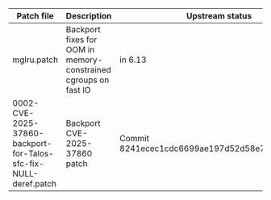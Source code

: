 | Patch file                                                                 | Description                                | Upstream status | Link                                                                                                                                                                                                         |
|----------------------------------------------------------------------------|--------------------------------------------|-----------------|--------------------------------------------------------------------------------------------------------------------------------------------------------------------------------------------------------------|
| mglru.patch | Backport fixes for OOM in memory-constrained cgroups on fast IO | in 6.13 | Commit 1bc542c6a0d1444559ab75823a89a94d244bf933 |
| 0002-CVE-2025-37860-backport-for-Talos-sfc-fix-NULL-deref.patch | Backport CVE-2025-37860 patch | Commit 8241ecec1cdc6699ae197d52d58e76bddd995fa5 |
